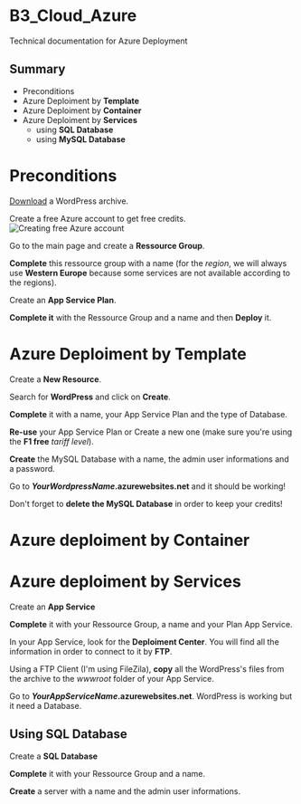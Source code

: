 # B3_Cloud_Azure
Technical documentation for Azure Deployment

## Summary
- Preconditions
- Azure Deploiment by **Template**
- Azure Deploiment by **Container**
- Azure Deploiment by **Services**
  - using **SQL Database**
  - using **MySQL Database**

# Preconditions
[Download](https://fr.wordpress.org/download/) a WordPress archive.

Create a free Azure account to get free credits.
![Creating free Azure account](https://github.com/xNero321/B3_Cloud_Azure.git/assets/prerequis/create_free)

Go to the main page and create a **Ressource Group**.

**Complete** this ressource group with a name (for the *region*, we will always use **Western Europe** because some services are not available according to the regions).

Create an **App Service Plan**.

**Complete it** with the Ressource Group and a name and then **Deploy** it.

# Azure Deploiment by Template
Create a **New Resource**.

Search for **WordPress** and click on **Create**.

**Complete** it with a name, your App Service Plan and the type of Database.

**Re-use** your App Service Plan or Create a new one (make sure you're using the **F1 free** *tariff level*).

**Create** the MySQL Database with a name, the admin user informations and a password.

Go to ***YourWordpressName*.azurewebsites.net** and it should be working!

Don't forget to **delete the MySQL Database** in order to keep your credits!

# Azure deploiment by Container

# Azure deploiment by Services

Create an **App Service**

**Complete** it with your Ressource Group, a name and your Plan App Service.

In your App Service, look for the **Deploiment Center**. You will find all the information in order to connect to it by **FTP**.

Using a FTP Client (I'm using FileZila), **copy** all the WordPress's files from the archive to the *wwwroot* folder of your App Service.

Go to ***YourAppServiceName*.azurewebsites.net**. WordPress is working but it need a Database.

## Using SQL Database

Create a **SQL Database**

**Complete** it with your Ressource Group and a name.

**Create** a server with a name and the admin user informations.
